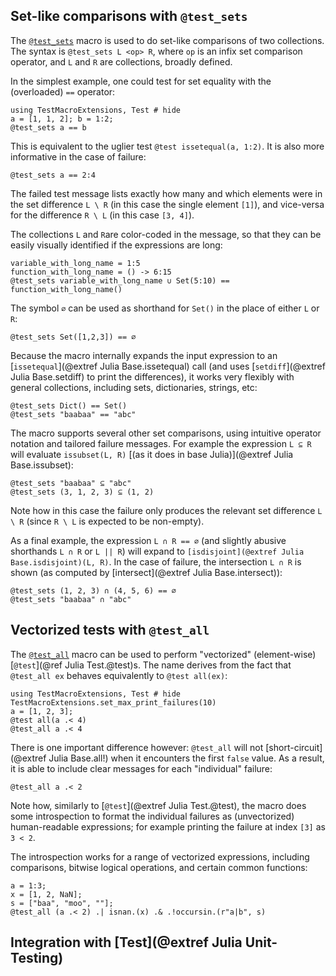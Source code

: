 ## Set-like comparisons with `@test_sets`

The [`@test_sets`](@ref) macro is used to do set-like comparisons of two collections.
The syntax is `@test_sets L <op> R`, where `op` is an infix set comparison
operator, and `L` and `R` are collections, broadly defined.

In the simplest example, one could test for set equality with the (overloaded) `==`
operator:

```@repl test_sets
using TestMacroExtensions, Test # hide
a = [1, 1, 2]; b = 1:2;
@test_sets a == b
```

This is equivalent to the uglier test `@test issetequal(a, 1:2)`. It is also more
informative in the case of failure:

```@repl test_sets
@test_sets a == 2:4
```

The failed test message lists exactly how many and which elements were in the set
difference `L \ R` (in this case the single element `[1]`), and vice-versa for
the difference `R \ L` (in this case `[3, 4]`).

The collections `L` and `R`are color-coded in the message, so that they can be easily
visually identified if the expressions are long:

```@repl test_sets
variable_with_long_name = 1:5
function_with_long_name = () -> 6:15
@test_sets variable_with_long_name ∪ Set(5:10) == function_with_long_name()
```

The symbol `∅` can be used as shorthand for `Set()` in the place of either `L` or `R`:

```@repl test_sets
@test_sets Set([1,2,3]) == ∅
```

Because the macro internally expands the input expression to an
[`issetequal`](@extref Julia Base.issetequal) call
(and uses [`setdiff`](@extref Julia Base.setdiff) to print the differences),
it works very flexibly with general collections, including sets, dictionaries,
strings, etc:

```@repl test_sets
@test_sets Dict() == Set()
@test_sets "baabaa" == "abc"
```

The macro supports several other set comparisons, using intuitive operator notation
and tailored failure messages. For example the expression `L ⊆ R` will evaluate
`issubset(L, R)` [(as it does in base Julia)](@extref Julia Base.issubset):

```@repl test_sets
@test_sets "baabaa" ⊆ "abc"
@test_sets (3, 1, 2, 3) ⊆ (1, 2)
```

Note how in this case the failure only produces the relevant set difference `L \ R`
(since `R \ L` is expected to be non-empty).

As a final example, the expression `L ∩ R == ∅` (and slightly abusive shorthands
`L ∩ R` or `L || R`) will expand to `[isdisjoint](@extref Julia Base.isdisjoint)(L, R)`.
In the case of failure, the intersection `L ∩ R` is shown (as computed by
[intersect](@extref Julia Base.intersect)):

```@repl test_sets
@test_sets (1, 2, 3) ∩ (4, 5, 6) == ∅
@test_sets "baabaa" ∩ "abc"
```

## Vectorized tests with `@test_all`

The [`@test_all`](@ref) macro can be used to perform "vectorized" (element-wise)
[`@test`](@ref Julia Test.@test)s. The name derives from the fact that `@test_all ex`
behaves equivalently to `@test all(ex)`:

```@repl test_all
using TestMacroExtensions, Test # hide
TestMacroExtensions.set_max_print_failures(10)
a = [1, 2, 3]; 
@test all(a .< 4)
@test_all a .< 4
```

There is one important difference however: `@test_all` will not
[short-circuit](@extref Julia Base.all!) when it encounters the first `false` value.
As a result, it is able to include clear messages for each "individual" failure:

```@repl test_all
@test_all a .< 2
```

Note how, similarly to [`@test`](@extref Julia Test.@test), the macro does some
introspection to format the individual failures as (unvectorized) human-readable
expressions; for example printing the failure at index `[3]` as `3 < 2`.

The introspection works for a range of vectorized expressions, including comparisons,
bitwise logical operations, and certain common functions:

```@repl test_all
a = 1:3;
x = [1, 2, NaN];
s = ["baa", "moo", ""];
@test_all (a .< 2) .| isnan.(x) .& .!occursin.(r"a|b", s)
```

## Integration with [Test](@extref Julia Unit-Testing)
